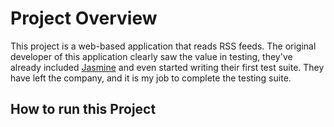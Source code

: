 # Project Overview

This project is a web-based application that reads RSS feeds. The original developer of this application clearly saw the value in testing, they've already included [Jasmine](http://jasmine.github.io/) and even started writing their first test suite. They have left the company, and it is my job to complete the testing suite.


## How to run this Project


